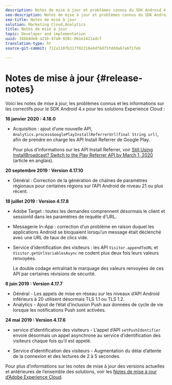 ```yaml
---
description: Notes de mise à jour et problèmes connus du SDK Android 4.x pour les solutions Experience Cloud.
seo-description: Notes de mise à jour et problèmes connus du SDK Android 4.x pour les solutions Experience Cloud.
seo-title: Notes de mise à jour
solution: Marketing Cloud,Analytics
title: Notes de mise à jour
topic: Developer and implementation
uuid: 16bb4de8-a216-47a8-928c-0b1e1421adcf
translation-type: ht
source-git-commit: 712a1107b317f02216e4df8d75fddda67a6f1feb

---
```



# Notes de mise à jour {#release-notes}

Voici les notes de mise à jour, les problèmes connus et les informations sur les correctifs pour le SDK Android 4.x pour les solutions Experience Cloud :

**16 janvier 2020 : 4.18.0**

* Acquisition : ajout d’une nouvelle API, `Analytics.processGooglePlayInstallReferrerUrl(final String url)`, afin de prendre en charge les API Install Referrer de Google Play.

   Pour plus d’informations sur les API Install Referrer, voir [Still Using InstallBroadcast? Switch to the Play Referrer API by March 1, 2020](https://android-developers.googleblog.com/2019/11/still-using-installbroadcast-switch-to.html) (article en anglais). 

**20 septembre 2019 : Version 4.17.10**

* Général : Correction de la génération de chaînes de paramètres régionaux pour certaines régions sur l’API Android de niveau 21 ou plus récent.

**18 juillet 2019 : Version 4.17.8**

* Adobe Target : toutes les demandes comprennent désormais le client et sessionId dans les paramètres de requête d’URL.
* Messagerie In-App : correction d’un problème en raison duquel les applications Android se bloquaient lorsqu’un message était déclenché avec une URL de taux de clics vide.
* Service d’identification des visiteurs : les API `Visitor.appendToURL` et `Visitor.getUrlVariablesAsync` ne codent plus deux fois leurs valeurs renvoyées.

   Le double codage entraînait le marquage des valeurs renvoyées de ces API par certaines révisions de sécurité.

**6 juin 2019 : Version 4.17.7**

* Général - Les appels de mise en réseau sur les niveaux d’API Android inférieurs à 20 utilisent désormais TLS 1.1 ou TLS 1.2.
* Analytics - Ajout de l’état d’inclusion Push aux données de cycle de vie lorsque les notifications Push sont activées.

**24 mai 2019 : Version 4.17.6**

* service d’identification des visiteurs -
   L’appel d’API `setPushIdentifier` envoie désormais un appel asynchrone au service d’identification des visiteurs chaque fois qu’il est appelé.

* Service d’identification des visiteurs - Augmentation du délai d’attente de la connexion et des lectures de 2 à 5 secondes.


Pour plus d’informations sur les notes de mise à jour des versions actuelles et antérieures de l’ensemble des solutions, voir les [Notes de mise à jour d’Adobe Experience Cloud](https://marketing.adobe.com/resources/help/fr_FR/whatsnew/).
